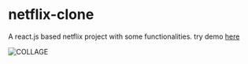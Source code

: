 # netflix-clone
A react.js based netflix project with some functionalities. 
try demo [here](https://netflix-clone-738cc.web.app/)

![COLLAGE](https://user-images.githubusercontent.com/32429224/105989036-8ff63300-60c6-11eb-9086-820b5233dabb.jpg)


>>>>>>>>>>>>>>>>>>>>>>>>>>>>>>>>>>>>>>>>>>>>>>>>>>>>>>>>>>>>>>>>>>>>>>>>>>>>>>>>>>>>>>>>>>>>>>>>>>>>>>>>>>>>>>>>>>>>>>>>>>>>>>>>>>>>>>>>>>>>>>>>>>>>>>>>>>>>>>>>>>>>>>>>>>>>>>>>>>>
